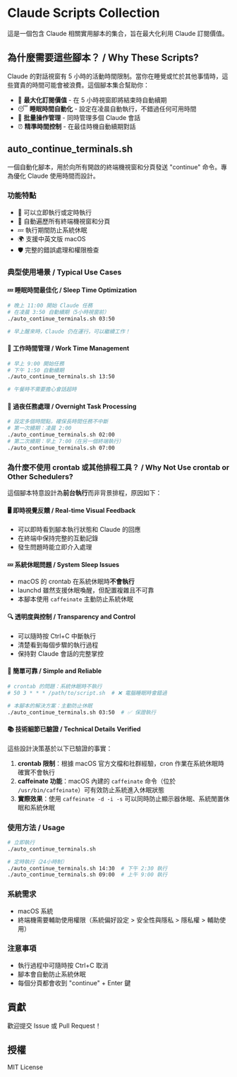 # Claude Scripts Collection

這是一個包含 Claude 相關實用腳本的集合，旨在最大化利用 Claude 訂閱價值。

## 為什麼需要這些腳本？ / Why These Scripts?

Claude 的對話視窗有 5 小時的活動時間限制。當你在睡覺或忙於其他事情時，這些寶貴的時間可能會被浪費。這個腳本集合幫助你：

- 🎯 **最大化訂閱價值** - 在 5 小時視窗即將結束時自動續期
- 😴 **睡眠時間自動化** - 設定在凌晨自動執行，不錯過任何可用時間
- 🔄 **批量操作管理** - 同時管理多個 Claude 會話
- ⏰ **精準時間控制** - 在最佳時機自動續期對話

## auto_continue_terminals.sh

一個自動化腳本，用於向所有開啟的終端機視窗和分頁發送 "continue" 命令。專為優化 Claude 使用時間而設計。

### 功能特點

- 🚀 可以立即執行或定時執行
- 🔄 自動遍歷所有終端機視窗和分頁
- 💤 執行期間防止系統休眠
- 🌍 支援中英文版 macOS
- 🛡️ 完整的錯誤處理和權限檢查

### 典型使用場景 / Typical Use Cases

#### 💤 睡眠時間最佳化 / Sleep Time Optimization
```bash
# 晚上 11:00 開始 Claude 任務
# 在凌晨 3:50 自動續期（5小時視窗前）
./auto_continue_terminals.sh 03:50

# 早上醒來時，Claude 仍在運行，可以繼續工作！
```

#### 🏢 工作時間管理 / Work Time Management
```bash
# 早上 9:00 開始任務
# 下午 1:50 自動續期
./auto_continue_terminals.sh 13:50

# 午餐時不需要擔心會話超時
```

#### 🌙 過夜任務處理 / Overnight Task Processing
```bash
# 設定多個時間點，確保長時間任務不中斷
# 第一次續期：凌晨 2:00
./auto_continue_terminals.sh 02:00
# 第二次續期：早上 7:00（在另一個終端執行）
./auto_continue_terminals.sh 07:00
```

### 為什麼不使用 crontab 或其他排程工具？ / Why Not Use crontab or Other Schedulers?

這個腳本特意設計為**前台執行**而非背景排程，原因如下：

#### 🖥️ **即時視覺反饋 / Real-time Visual Feedback**
- 可以即時看到腳本執行狀態和 Claude 的回應
- 在終端中保持完整的互動記錄
- 發生問題時能立即介入處理

#### 💤 **系統休眠問題 / System Sleep Issues**
- macOS 的 crontab 在系統休眠時**不會執行**
- launchd 雖然支援休眠喚醒，但配置複雜且不可靠
- 本腳本使用 `caffeinate` 主動防止系統休眠

#### 🔍 **透明度與控制 / Transparency and Control**
- 可以隨時按 Ctrl+C 中斷執行
- 清楚看到每個步驟的執行過程
- 保持對 Claude 會話的完整掌控

#### 🎯 **簡單可靠 / Simple and Reliable**
```bash
# crontab 的問題：系統休眠時不執行
# 50 3 * * * /path/to/script.sh  # ❌ 電腦睡眠時會錯過

# 本腳本的解決方案：主動防止休眠
./auto_continue_terminals.sh 03:50  # ✅ 保證執行
```

#### 📚 **技術細節已驗證 / Technical Details Verified**

這些設計決策基於以下已驗證的事實：

1. **crontab 限制**：根據 macOS 官方文檔和社群經驗，cron 作業在系統休眠時確實不會執行
2. **caffeinate 功能**：macOS 內建的 `caffeinate` 命令（位於 `/usr/bin/caffeinate`）可有效防止系統進入休眠狀態
3. **實際效果**：使用 `caffeinate -d -i -s` 可以同時防止顯示器休眠、系統閒置休眠和系統休眠

### 使用方法 / Usage

```bash
# 立即執行
./auto_continue_terminals.sh

# 定時執行（24小時制）
./auto_continue_terminals.sh 14:30  # 下午 2:30 執行
./auto_continue_terminals.sh 09:00  # 上午 9:00 執行
```

### 系統需求

- macOS 系統
- 終端機需要輔助使用權限（系統偏好設定 > 安全性與隱私 > 隱私權 > 輔助使用）

### 注意事項

- 執行過程中可隨時按 Ctrl+C 取消
- 腳本會自動防止系統休眠
- 每個分頁都會收到 "continue" + Enter 鍵

## 貢獻

歡迎提交 Issue 或 Pull Request！

## 授權

MIT License
